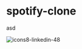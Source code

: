 # spotify-clone
asd

![icons8-linkedin-48](https://user-images.githubusercontent.com/72499839/108604763-f833ee00-73c0-11eb-88aa-d471b5309600.png) 

